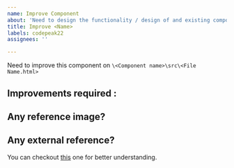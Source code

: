 ```yaml
---
name: Improve Component
about: 'Need to design the functionality / design of and existing component'
title: Improve <Name>
labels: codepeak22
assignees: ''

---
```


Need to improve this component on `\<Component name>\src\<File Name.html>`

## Improvements required :

## Any reference image?
  
## Any external reference?
  
You can checkout [this]() one for better understanding.
